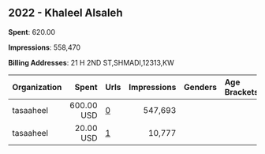 ## 2022 - Khaleel Alsaleh 
**Spent**: 620.00

**Impressions**: 558,470

**Billing Addresses**: 21 H 2ND ST,SHMADI,12313,KW

|Organization|Spent|Urls|Impressions|Genders|Age Brackets|Country Codes|
|:---|---:|:---|---:|:---|:---|:---|
|tasaaheel|600.00 USD|[0](https://www.snap.com/political-ads/asset/8129434f1e6c1e334055ddb7b165d7b8a935564d54d592ca071a8adc650a3697?mediaType=mp4)|547,693|||kuwait|
|tasaaheel|20.00 USD|[1](https://www.snap.com/political-ads/asset/1402a7fcc86af9dc48e40321f0eac4c9f6ef0a516d3f7b7970aa774751f405a9?mediaType=png)|10,777|||kuwait|
